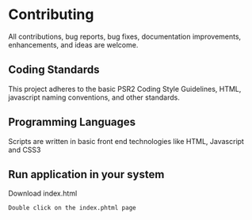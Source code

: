 # Contributing

All contributions, bug reports, bug fixes, documentation improvements, enhancements, and ideas are welcome.

## Coding Standards

This project adheres to the basic PSR2 Coding Style Guidelines, HTML, javascript naming
conventions, and other standards. 

## Programming Languages

Scripts are written in basic front end technologies like HTML, Javascript and CSS3

## Run application in your system

Download index.html 

```console
Double click on the index.phtml page
```
